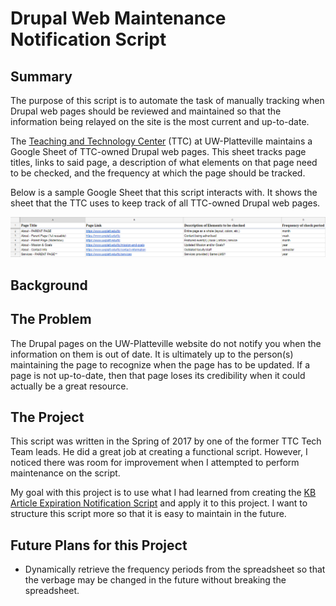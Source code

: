 # Drupal Web Maintenance Notification Script

## Summary
The purpose of this script is to automate the task of manually
tracking when Drupal web pages should be reviewed and maintained
so that the information being relayed on the site is the most current and up-to-date.

The [Teaching and Technology Center](https://www.uwplatt.edu/ttc) (TTC) at UW-Platteville maintains a Google Sheet of TTC-owned
Drupal web pages. This sheet tracks page titles, links to said
page, a description of what elements on that page need to be
checked, and the frequency at which the page should be tracked.

Below is a sample Google Sheet that this script interacts with.
It shows the sheet that the TTC uses to keep track of all
TTC-owned Drupal web pages.

![Google Sheet displaying all of the TTC-owned Drupal web pages](assets/TTC%20Page%20Maintenance%20Google%20Sheet%20Example.png "This is a sample Google Sheet; the TTC's Web Maintenance spreadsheet.")

## Background

## The Problem
The Drupal pages on the UW-Platteville website do not notify you when the information on them is out of date. It is ultimately up to the person(s) maintaining the page to recognize when the page has to be updated. If a page is not up-to-date, then that page loses its credibility when it could actually be a great resource.

## The Project
This script was written in the Spring of 2017 by one of the former TTC Tech Team leads. He did a great job at creating a functional script. However, I noticed there was room for improvement when I attempted to perform maintenance on the script.

My goal with this project is to use what I had learned from creating the [KB Article Expiration Notification Script](https://github.com/mossnoah123/KBArticleExpirationNotification) and apply it to this project. I want to structure this script more so that it is easy to maintain in the future.

## Future Plans for this Project
* Dynamically retrieve the frequency periods from the spreadsheet so that the verbage may be changed in the future without breaking the spreadsheet.
